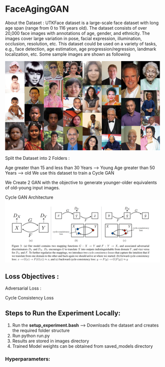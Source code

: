 # FaceAgingGAN



About the Dataset : 
UTKFace dataset is a large-scale face dataset with long age span (range from 0 to 116 years old). The dataset consists of over 20,000 face images with annotations of age, gender, and ethnicity. The images cover large variation in pose, facial expression, illumination, occlusion, resolution, etc. This dataset could be used on a variety of tasks, e.g., face detection, age estimation, age progression/regression, landmark localization, etc. Some sample images are shown as following

![Sample Image](resources/samples.png)

Split the Dataset into 2 Folders :

Age greater than  15 and less than 30 Years --> Young
Age greater than 50 Years --> old
We use this dataset to train a Cycle GAN

We Create 2 GAN with the objective to generate younger-older equivalents of old-young input images.

Cycle GAN Architecture
![](resources/cyclegan_arch.png)


## Loss Objectives : 

Adversarial Loss : 


Cycle Consistency Loss





## Steps to Run the Experiment Locally:

1. Run the **setup_experiment.bash** --> Downloads the dataset and creates the required folder structure
2. Run python run.py
3. Results are stored in images directory
4. Trained Model weights can be obtained from saved_models directory


### Hyperparameters:



